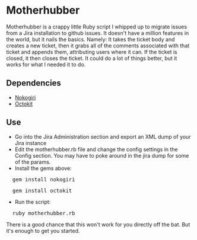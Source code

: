 # Motherhubber

Motherhubber is a crappy little Ruby script I whipped up to migrate issues from a Jira installation to github issues. It doesn't have a million features in the world, but it nails the basics. Namely: It takes the ticket body and creates a new ticket, then it grabs all of the comments associated with that ticket and appends them, attributing users where it can. If the ticket is closed, it then closes the ticket. It could do a lot of things better, but it works for what I needed it to do.


## Dependencies

* [Nokogiri](https://github.com/tenderlove/nokogiri)
* [Octokit](https://github.com/pengwynn/octokit/)


## Use

* Go into the Jira Administration section and export an XML dump of your Jira instance
* Edit the motherhubber.rb file and change the config settings in the Config section. You may have to poke around in the jira dump for some of the params.
* Install the gems above:

<pre>
  gem install nokogiri
</pre>

<pre>
  gem install octokit
</pre>

* Run the script:

<pre>
  ruby motherhubber.rb
</pre>

There is a good chance that this won't work for you directly off the bat. But it's enough to get you started.
